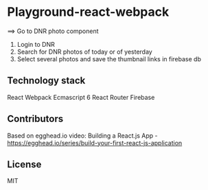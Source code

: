 # Playground-react-webpack
==> Go to DNR photo component
1) Login to DNR
2) Search for DNR photos of today or of yesterday
3) Select several photos and save the thumbnail links in firebase db

## Technology stack
React
Webpack
Ecmascript 6
React Router
Firebase

## Contributors
Based on egghead.io video: Building a React.js App - https://egghead.io/series/build-your-first-react-js-application

## License
MIT